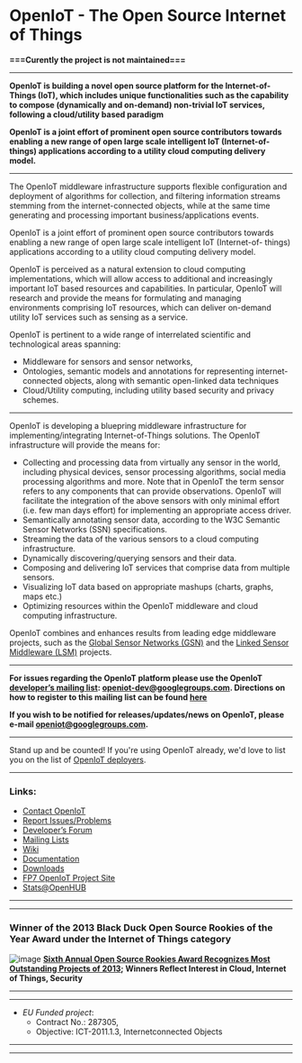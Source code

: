 # OpenIoT - The Open Source Internet of Things


**===Curently the project is not maintained===**


-----------------------------------------------------

**OpenIoT is building a novel open source platform for the Internet-of-Things (IoT), which includes unique functionalities such as the capability to compose (dynamically and on-demand) non-trivial IoT services, following a cloud/utility based paradigm**

**OpenIoT is a joint effort of prominent open source contributors towards enabling a new range of open large scale intelligent IoT (Internet-of- things) applications according to a utility cloud computing delivery model.**



------------------------------------------------------


The OpenIoT middleware infrastructure supports flexible configuration and deployment of algorithms for collection, and filtering information streams stemming from the internet-connected objects, while at the same time generating and processing important business/applications events.

OpenIoT is a joint effort of prominent open source contributors towards enabling a new range of open large scale intelligent IoT (Internet-of- things) applications according to a utility cloud computing delivery model.

OpenIoT is perceived as a natural extension to cloud computing implementations, which will allow access to additional and increasingly important IoT based resources and capabilities. In particular, OpenIoT will research and provide the means for formulating and managing environments comprising IoT resources, which can deliver on-demand utility IoT services such as sensing as a service.

OpenIoT is pertinent to a wide range of interrelated scientific and technological areas spanning: 
* Middleware for sensors and sensor networks,
* Ontologies, semantic models and annotations for representing internet-connected objects, along with semantic open-linked data techniques
* Cloud/Utility computing, including utility based security and privacy schemes.

-------------------------------------------------------------

OpenIoT is developing a bluepring middleware infrastructure for implementing/integrating Internet-of-Things solutions. The OpenIoT infrastructure will provide the means for:
* Collecting and processing data from virtually any sensor in the world, including physical devices, sensor processing algorithms, social media processing algorithms and more. Note that in OpenIoT the term sensor refers to any components that can provide observations. OpenIoT will facilitate the integration of the above sensors with only minimal effort (i.e. few man days effort) for implementing an appropriate access driver.
* Semantically annotating sensor data, according to the W3C Semantic Sensor Networks (SSN) specifications. 
* Streaming the data of the various sensors to a cloud computing infrastructure. 
* Dynamically discovering/querying sensors and their data.
* Composing and delivering IoT services that comprise data from multiple sensors.
* Visualizing IoT data based on appropriate mashups (charts, graphs, maps etc.)
* Optimizing resources within the OpenIoT middleware and cloud computing infrastructure.

OpenIoT combines and enhances results from leading edge middleware projects, such as the [Global Sensor Networks (GSN)](http://sourceforge.net/apps/trac/gsn) and the [Linked Sensor Middleware (LSM)](http://code.google.com/p/deri-lsm/) projects.

-------------------------------------------

**For issues regarding the OpenIoT platform please use the OpenIoT [developer’s mailing list]( https://groups.google.com/forum/#!forum/openiot-dev): openiot-dev@googlegroups.com. Directions on how to register to this mailing list can be found [here]( https://github.com/OpenIotOrg/openiot/wiki/Mailing-Lists)**

**If you wish to be notified for releases/updates/news on OpenIoT, please e-mail openiot@googlegroups.com.**

----------------------------

Stand up and be counted!
If you're using OpenIoT already, we'd love to list you on the list of [OpenIoT deployers](/OpenIotOrg/openiot/wiki/OpenIoT_Deployers).

----------------------------

### Links:

* [Contact OpenIoT](mailto:info@openiot.eu)
* [Report Issues/Problems](mailto:openiot-dev@googlegroups.com)
* [Developer’s Forum](https://groups.google.com/forum/#!forum/openiot-dev)
* [Mailing Lists](https://github.com/OpenIotOrg/openiot/wiki/Mailing-Lists)
* [Wiki](https://github.com/OpenIotOrg/openiot/wiki)
* [Documentation](https://github.com/OpenIotOrg/openiot/wiki/Documentation)
* [Downloads](https://github.com/OpenIotOrg/openiot/wiki/Downloads)
* [FP7 OpenIoT Project Site](http://openiot.eu/)
* [Stats@OpenHUB](https://www.openhub.net/p/OpenIoT)

----------------------------
------------------------------------------------------

### Winner of the 2013 Black Duck Open Source Rookies of the Year Award under the Internet of Things category
![image](https://user-images.githubusercontent.com/886559/194058515-4afc02eb-2313-4d02-a0e4-36a21a27ace5.png)
**[Sixth Annual Open Source Rookies Award Recognizes Most Outstanding Projects of 2013](https://www.prnewswire.com/news-releases/black-duck-announces-black-duck-open-source-rookies-of-the-year-winners-242383341.html); Winners Reflect Interest in Cloud, Internet of Things, Security**

------------------------------------------------------
----------------------------

* *EU Funded project*:
  * Contract No.: 287305,
  * Objective: ICT-2011.1.3, Internetconnected Objects

----------------------------
----------------------------

